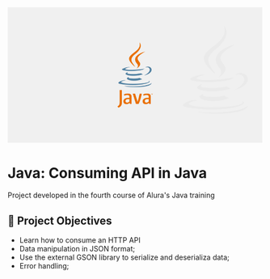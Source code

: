 ![thumbnail-Formação Java (4)](./public/Blog-Capa.png)


# Java: Consuming API in Java

Project developed in the fourth course of Alura's Java training


## 🔨 Project Objectives

- Learn how to consume an HTTP API
- Data manipulation in JSON format; 
- Use the external GSON library to serialize and deserializa data;
- Error handling;
